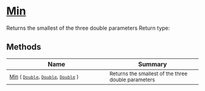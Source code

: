 # [Min](./MathHelper-100663400.md)

Returns the smallest of the three double parameters
Return type:
## Methods

| Name | Summary | 
| --- | --- | 
| <sub>[Min](./MathHelper-100663400.md) ( [`Double`](https://docs.microsoft.com/en-us/dotnet/api/System.Double), [`Double`](https://docs.microsoft.com/en-us/dotnet/api/System.Double), [`Double`](https://docs.microsoft.com/en-us/dotnet/api/System.Double) )</sub><img width=200/>| <sub>Returns the smallest of the three double parameters</sub>| <br>


